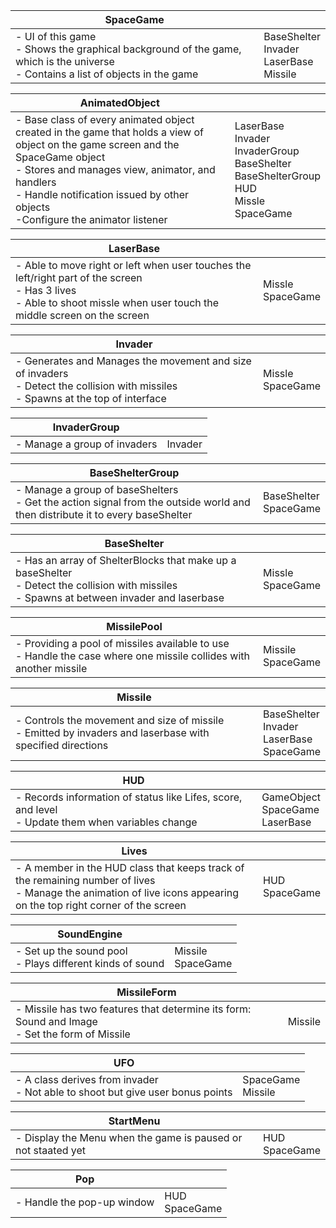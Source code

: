 
| SpaceGame | |
|---|---|
|  - UI of this game  <br> - Shows the graphical background of the game, which is the universe <br> - Contains a list of objects in the game |  BaseShelter <br> Invader <br> LaserBase <br> Missile |



| AnimatedObject | |
|---|---|
|  - Base class of every animated object created in the game that holds a view of object on the game screen and the SpaceGame object  <br> - Stores and manages view, animator, and handlers <br> - Handle notification issued by other objects <br> -Configure the animator listener | LaserBase <br> Invader <br> InvaderGroup <br> BaseShelter <br> BaseShelterGroup <br> HUD <br> Missle <br> SpaceGame |


| LaserBase | |
|---|---|
|  - Able to move right or left when user touches the left/right part of the screen <br> - Has 3 lives <br> - Able to shoot missle when user touch the middle screen on the screen |  Missle <br> SpaceGame |



| Invader | |
|---|---|
|  - Generates and Manages the movement and size of invaders <br> - Detect the collision with missiles <br> - Spawns at the top of interface |  Missle <br> SpaceGame |


| InvaderGroup | |
|---|---|
|  - Manage a group of invaders|  Invader |


| BaseShelterGroup | |
|---|---|
|  - Manage a group of baseShelters  <br> - Get the action signal from the outside world and then distribute it to every baseShelter  |  BaseShelter <br> SpaceGame |



| BaseShelter | |
|---|---|
|  - Has an array of ShelterBlocks that make up a baseShelter  <br> - Detect the collision with missiles <br> - Spawns at between invader and laserbase |  Missle <br> SpaceGame |




| MissilePool | |
|---|---|
|  - Providing a pool of missiles available to use  <br> - Handle the case where one missile collides with another missile |  Missile <br> SpaceGame |



| Missile | |
|---|---|
|  - Controls the movement and size of missile  <br> - Emitted by invaders and laserbase with specified directions |  BaseShelter <br> Invader <br> LaserBase <br> SpaceGame |


| HUD | |
|---|---|
|  - Records information of status like Lifes, score, and level  <br> - Update them when variables change |  GameObject <br> SpaceGame <br> LaserBase |


| Lives | |
|---|---|
|  - A member in the HUD class that keeps track of the remaining number of lives  <br> - Manage the animation of live icons appearing on the top right corner of the screen |  HUD <br> SpaceGame |



| SoundEngine | |
|---|---|
|  - Set up the sound pool  <br> - Plays different kinds of sound |  Missile <br> SpaceGame |




| MissileForm | |
|---|---|
|  - Missile has two features that determine its form: Sound and Image  <br> - Set the form of Missile |  Missile |



| UFO | |
|---|---|
|  - A class derives from invader  <br> - Not able to shoot but give user bonus points |  SpaceGame <br> Missile |




| StartMenu | |
|---|---|
|  - Display the Menu when the game is paused or not staated yet |  HUD <br> SpaceGame |


| Pop | |
|---|---|
|  - Handle the pop-up window |  HUD <br> SpaceGame |